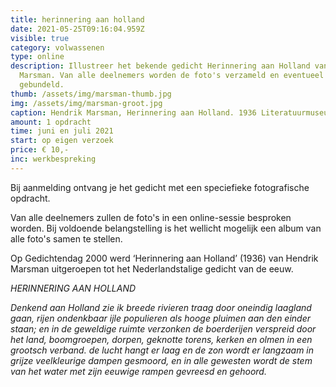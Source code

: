 ```yaml
---
title: herinnering aan holland
date: 2021-05-25T09:16:04.959Z
visible: true
category: volwassenen
type: online
description: Illustreer het bekende gedicht Herinnering aan Holland van H.
  Marsman. Van alle deelnemers worden de foto's verzameld en eventueel
  gebundeld.
thumb: /assets/img/marsman-thumb.jpg
img: /assets/img/marsman-groot.jpg
caption: Hendrik Marsman, Herinnering aan Holland. 1936 Literatuurmuseum
amount: 1 opdracht
time: juni en juli 2021
start: op eigen verzoek
price: € 10,-
inc: werkbespreking
---
```

Bij aanmelding ontvang je het gedicht met een speciefieke fotografische opdracht.

Van alle deelnemers zullen de foto's in een online-sessie besproken worden. Bij voldoende belangstelling is het wellicht mogelijk een album van alle foto's samen te stellen.



Op Gedichtendag 2000 werd ‘Herinnering aan Holland’ (1936) van Hendrik Marsman uitgeroepen tot het Nederlandstalige gedicht van de eeuw.

*HERINNERING AAN HOLLAND*

*Denkend aan Holland
zie ik breede rivieren
traag door oneindig
laagland gaan,
rijen ondenkbaar
ijle populieren
als hooge pluimen
aan den einder staan;
en in de geweldige ruimte verzonken
de boerderijen
verspreid door het land,
boomgroepen, dorpen,
geknotte torens,
kerken en olmen in een grootsch verband.
de lucht hangt er laag
en de zon wordt er langzaam
in grijze veelkleurige dampen gesmoord,
en in alle gewesten
wordt de stem van het water met zijn eeuwige rampen
gevreesd en gehoord.*